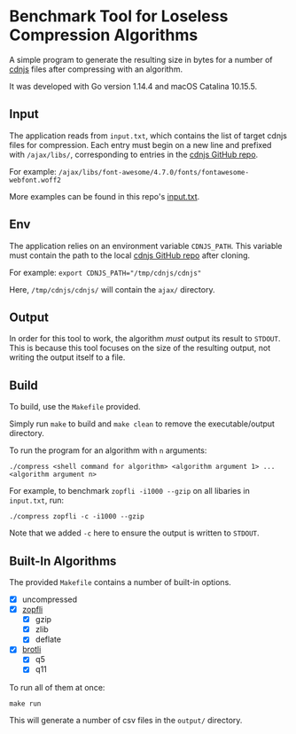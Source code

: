 # Benchmark Tool for Loseless Compression Algorithms

A simple program to generate the resulting size in bytes for a number of [cdnjs](https://cdnjs.com/) files after compressing with an algorithm.

It was developed with Go version 1.14.4 and macOS Catalina 10.15.5.

## Input
The application reads from `input.txt`, which contains the list of target cdnjs files for compression. Each entry must begin on a new line and prefixed with `/ajax/libs/`, corresponding to entries in the [cdnjs GitHub repo](https://github.com/cdnjs/cdnjs).

For example:
`/ajax/libs/font-awesome/4.7.0/fonts/fontawesome-webfont.woff2`

More examples can be found in this repo's [input.txt](index.txt).

## Env
The application relies on an environment variable `CDNJS_PATH`. This variable must contain the path to the local [cdnjs GitHub repo](https://github.com/cdnjs/cdnjs) after cloning.

For example:
`export CDNJS_PATH="/tmp/cdnjs/cdnjs"`

Here, `/tmp/cdnjs/cdnjs/` will contain the `ajax/` directory.

## Output
In order for this tool to work, the algorithm *must* output its result to `STDOUT`. This is because this tool focuses on the size of the resulting output, not writing the output itself to a file.

## Build

To build, use the `Makefile` provided.

Simply run `make` to build and `make clean` to remove the executable/output directory.

To run the program for an algorithm with `n` arguments:

`./compress <shell command for algorithm> <algorithm argument 1> ... <algorithm argument n>`

For example, to benchmark `zopfli -i1000 --gzip` on all libaries in `input.txt`, run:

`./compress zopfli -c -i1000 --gzip`

Note that we added `-c` here to ensure the output is written to `STDOUT`.

## Built-In Algorithms

The provided `Makefile` contains a number of built-in options.

- [x] uncompressed
- [x] [zopfli](https://github.com/google/zopfli)
    - [x] gzip
    - [x] zlib
    - [x] deflate
- [x] [brotli](https://github.com/google/brotli)
    - [x] q5
    - [x] q11

To run all of them at once:

`make run`

This will generate a number of csv files in the `output/` directory.

